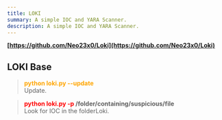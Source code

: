 ```yaml
---
title: LOKI
summary: A simple IOC and YARA Scanner.
description: A simple IOC and YARA Scanner.
---
```


**[https://github.com/Neo23x0/Loki](https://github.com/Neo23x0/Loki)**

## LOKI Base


 > 
 > **<font color=orange>python loki.py --update</font>**</br>
 > Update.

 > 
 > **<font color=red>python loki.py -p</font> /folder/containing/suspicious/file**</br>
 > Look for IOC in the folderLoki.
